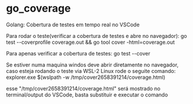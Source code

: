 # go_coverage
Golang: Cobertura de testes em tempo real no VSCode

Para rodar o teste(verificar a cobertura de testes e abre no navegador):
go test --coverprofile coverage.out && go tool cover -html=coverage.out

Para apenas verificar a cobertura de testes:
go test --cover

Se estiver numa maquina windos deve abrir diretamente no navegador, caso esteja rodando o teste via WSL-2 Linux rode o seguite comando:
explorer.exe $(wslpath -w /tmp/cover2658391214/coverage.html)

esse "/tmp/cover2658391214/coverage.html" será mostrado no terminal/output do VSCode, basta substituir e executar o comando